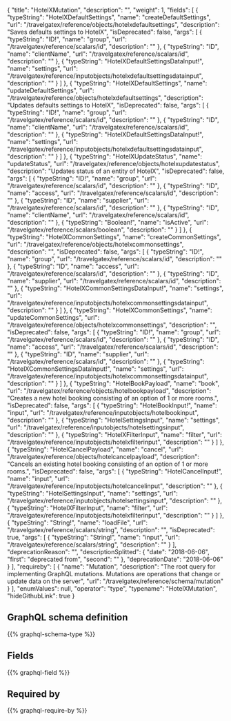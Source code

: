 {
  "title": "HotelXMutation",
  "description": "",
  "weight": 1,
  "fields": [
    {
      "typeString": "HotelXDefaultSettings",
      "name": "createDefaultSettings",
      "url": "/travelgatex/reference/objects/hotelxdefaultsettings",
      "description": "Saves defaults settings to HotelX",
      "isDeprecated": false,
      "args": [
        {
          "typeString": "ID!",
          "name": "group",
          "url": "/travelgatex/reference/scalars/id",
          "description": ""
        },
        {
          "typeString": "ID",
          "name": "clientName",
          "url": "/travelgatex/reference/scalars/id",
          "description": ""
        },
        {
          "typeString": "HotelXDefaultSettingsDataInput!",
          "name": "settings",
          "url": "/travelgatex/reference/inputobjects/hotelxdefaultsettingsdatainput",
          "description": ""
        }
      ]
    },
    {
      "typeString": "HotelXDefaultSettings",
      "name": "updateDefaultSettings",
      "url": "/travelgatex/reference/objects/hotelxdefaultsettings",
      "description": "Updates defaults settings to HotelX",
      "isDeprecated": false,
      "args": [
        {
          "typeString": "ID!",
          "name": "group",
          "url": "/travelgatex/reference/scalars/id",
          "description": ""
        },
        {
          "typeString": "ID",
          "name": "clientName",
          "url": "/travelgatex/reference/scalars/id",
          "description": ""
        },
        {
          "typeString": "HotelXDefaultSettingsDataInput!",
          "name": "settings",
          "url": "/travelgatex/reference/inputobjects/hotelxdefaultsettingsdatainput",
          "description": ""
        }
      ]
    },
    {
      "typeString": "HotelXUpdateStatus",
      "name": "updateStatus",
      "url": "/travelgatex/reference/objects/hotelxupdatestatus",
      "description": "Updates status of an entity of HotelX",
      "isDeprecated": false,
      "args": [
        {
          "typeString": "ID!",
          "name": "group",
          "url": "/travelgatex/reference/scalars/id",
          "description": ""
        },
        {
          "typeString": "ID",
          "name": "access",
          "url": "/travelgatex/reference/scalars/id",
          "description": ""
        },
        {
          "typeString": "ID",
          "name": "supplier",
          "url": "/travelgatex/reference/scalars/id",
          "description": ""
        },
        {
          "typeString": "ID",
          "name": "clientName",
          "url": "/travelgatex/reference/scalars/id",
          "description": ""
        },
        {
          "typeString": "Boolean!",
          "name": "isActive",
          "url": "/travelgatex/reference/scalars/boolean",
          "description": ""
        }
      ]
    },
    {
      "typeString": "HotelXCommonSettings",
      "name": "createCommonSettings",
      "url": "/travelgatex/reference/objects/hotelxcommonsettings",
      "description": "",
      "isDeprecated": false,
      "args": [
        {
          "typeString": "ID!",
          "name": "group",
          "url": "/travelgatex/reference/scalars/id",
          "description": ""
        },
        {
          "typeString": "ID",
          "name": "access",
          "url": "/travelgatex/reference/scalars/id",
          "description": ""
        },
        {
          "typeString": "ID",
          "name": "supplier",
          "url": "/travelgatex/reference/scalars/id",
          "description": ""
        },
        {
          "typeString": "HotelXCommonSettingsDataInput!",
          "name": "settings",
          "url": "/travelgatex/reference/inputobjects/hotelxcommonsettingsdatainput",
          "description": ""
        }
      ]
    },
    {
      "typeString": "HotelXCommonSettings",
      "name": "updateCommonSettings",
      "url": "/travelgatex/reference/objects/hotelxcommonsettings",
      "description": "",
      "isDeprecated": false,
      "args": [
        {
          "typeString": "ID!",
          "name": "group",
          "url": "/travelgatex/reference/scalars/id",
          "description": ""
        },
        {
          "typeString": "ID",
          "name": "access",
          "url": "/travelgatex/reference/scalars/id",
          "description": ""
        },
        {
          "typeString": "ID",
          "name": "supplier",
          "url": "/travelgatex/reference/scalars/id",
          "description": ""
        },
        {
          "typeString": "HotelXCommonSettingsDataInput!",
          "name": "settings",
          "url": "/travelgatex/reference/inputobjects/hotelxcommonsettingsdatainput",
          "description": ""
        }
      ]
    },
    {
      "typeString": "HotelBookPayload",
      "name": "book",
      "url": "/travelgatex/reference/objects/hotelbookpayload",
      "description": "Creates a new hotel booking consisting of an option of 1 or more rooms.",
      "isDeprecated": false,
      "args": [
        {
          "typeString": "HotelBookInput!",
          "name": "input",
          "url": "/travelgatex/reference/inputobjects/hotelbookinput",
          "description": ""
        },
        {
          "typeString": "HotelSettingsInput",
          "name": "settings",
          "url": "/travelgatex/reference/inputobjects/hotelsettingsinput",
          "description": ""
        },
        {
          "typeString": "HotelXFilterInput",
          "name": "filter",
          "url": "/travelgatex/reference/inputobjects/hotelxfilterinput",
          "description": ""
        }
      ]
    },
    {
      "typeString": "HotelCancelPayload",
      "name": "cancel",
      "url": "/travelgatex/reference/objects/hotelcancelpayload",
      "description": "Cancels an existing hotel booking consisting of an option of 1 or more rooms.",
      "isDeprecated": false,
      "args": [
        {
          "typeString": "HotelCancelInput!",
          "name": "input",
          "url": "/travelgatex/reference/inputobjects/hotelcancelinput",
          "description": ""
        },
        {
          "typeString": "HotelSettingsInput",
          "name": "settings",
          "url": "/travelgatex/reference/inputobjects/hotelsettingsinput",
          "description": ""
        },
        {
          "typeString": "HotelXFilterInput",
          "name": "filter",
          "url": "/travelgatex/reference/inputobjects/hotelxfilterinput",
          "description": ""
        }
      ]
    },
    {
      "typeString": "String!",
      "name": "loadFile",
      "url": "/travelgatex/reference/scalars/string",
      "description": "",
      "isDeprecated": true,
      "args": [
        {
          "typeString": "String!",
          "name": "input",
          "url": "/travelgatex/reference/scalars/string",
          "description": ""
        }
      ],
      "deprecationReason": "",
      "descriptionSplitted": {
        "date": "2018-06-06",
        "first": "deprecated from",
        "second": ""
      },
      "deprecationDate": "2018-06-06"
    }
  ],
  "requireby": [
    {
      "name": "Mutation",
      "description": "The root query for implementing GraphQL mutations. Mutations are operations that change or update data on the server",
      "url": "/travelgatex/reference/schema/mutation"
    }
  ],
  "enumValues": null,
  "operator": "type",
  "typename": "HotelXMutation",
  "hideGithubLink": true
}
## GraphQL schema definition

{{% graphql-schema-type %}}

## Fields

{{% graphql-field %}}

## Required by

{{% graphql-require-by %}}
